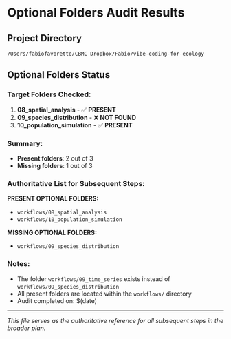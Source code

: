 # Optional Folders Audit Results

## Project Directory
`/Users/fabiofavoretto/CBMC Dropbox/Fabio/vibe-coding-for-ecology`

## Optional Folders Status

### Target Folders Checked:
1. **08_spatial_analysis** - ✅ **PRESENT**
2. **09_species_distribution** - ❌ **NOT FOUND**
3. **10_population_simulation** - ✅ **PRESENT**

### Summary:
- **Present folders**: 2 out of 3
- **Missing folders**: 1 out of 3

### Authoritative List for Subsequent Steps:
**PRESENT OPTIONAL FOLDERS:**
- `workflows/08_spatial_analysis`
- `workflows/10_population_simulation`

**MISSING OPTIONAL FOLDERS:**
- `workflows/09_species_distribution`

### Notes:
- The folder `workflows/09_time_series` exists instead of `workflows/09_species_distribution`
- All present folders are located within the `workflows/` directory
- Audit completed on: $(date)

---
*This file serves as the authoritative reference for all subsequent steps in the broader plan.*

